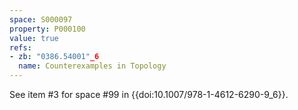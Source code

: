 ```yaml
---
space: S000097
property: P000100
value: true
refs:
- zb: "0386.54001"_6
  name: Counterexamples in Topology
---
```


See item #3 for space #99 in {{doi:10.1007/978-1-4612-6290-9_6}}.
